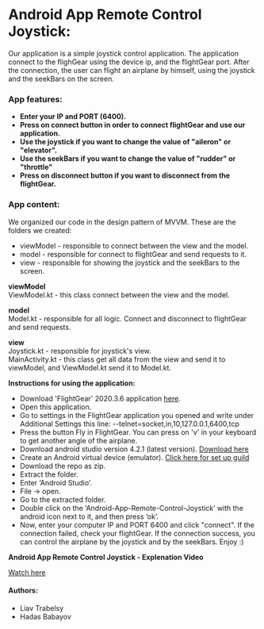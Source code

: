 # Android App Remote Control Joystick:

Our application is a simple joystick control application.
The application connect to the flighGear using the device ip, and the flightGear port.
After the connection, the user can flight an airplane by himself, using the joystick and the seekBars on the screen.

### App features:
  - **Enter your IP and PORT (6400).**
  - **Press on connect button in order to connect flightGear and use our application.**
  - **Use the joystick if you want to change the value of "aileron" or "elevator".**
  - **Use the seekBars if you want to change the value of "rudder" or "throttle"** 
  - **Press on disconnect button if you want to disconnect from the flightGear.**
  

### App content:
 We organized our code in the design pattern of MVVM. These are the folders we created:
* viewModel - responsible to connect between the view and the model.<br/>
* model - responsible for connect to flightGear and send requests to it.<br/>
* view - responsible for showing the joystick and the seekBars to the screen.<br/>

**viewModel**<br/>
   ViewModel.kt - this class connect between the view and the model.<br/>

**model**<br/>
   Model.kt - responsible for all logic. Connect and disconnect to flightGear and send requests.<br/>
		
**view**<br/>
   Joystick.kt - responsible for joystick's view.<br/>
   MainActivity.kt - this class get all data from the view and send it to viewModel, and ViewModel.kt send it to Model.kt.
    

**Instructions for using the application:**
- Download 'FlightGear' 2020.3.6 application [here](https://www.flightgear.org/).
- Open this application.
- Go to settings in the FlightGear application you opened and write under Additional Settings this line:
  --telnet=socket,in,10,127.0.0.1,6400,tcp
- Press the button Fly in FlightGear. You can press on 'v' in your keyboard to get another angle of the airplane.
- Download android studio version 4.2.1 (latest version). [Download here](https://developer.android.com/studio)
- Create an Android virtual device (emulator). [Click here for set up guild](https://developer.android.com/codelabs/kotlin-android-training-get-started?index=..%2F..android-kotlin-fundamentals#5)
- Download the repo as zip.
- Extract the folder.
- Enter ‘Android Studio’.
- File -> open.
- Go to the extracted folder.
- Double click on the ‘Android-App-Remote-Control-Joystick’ with the android icon next to it, and then press ‘ok’.
- Now, enter your computer IP and PORT 6400 and click "connect". If the connection failed, check your flightGear. If the connection success, you can control the airplane by the joystick and by the seekBars.
Enjoy :)

**Android App Remote Control Joystick - Explenation Video**

[Watch here](https://youtu.be/owsB-WZnpNY)

#### Authors:
* Liav Trabelsy
* Hadas Babayov
